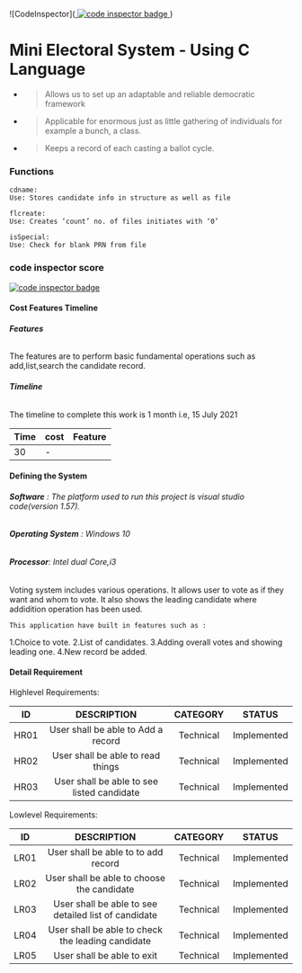 ![CodeInspector](<a href="https://frontend.code-inspector.com/public/user/github/stepin314196">
   <img src="https://code-inspector.com/public/badge/user/github/stepin314196?style=light" alt="code inspector badge" />
</a>)


# Mini Electoral System - Using C Language

- > Allows us to set up an adaptable and reliable democratic framework 
- > Applicable for enormous just as little gathering of individuals for example a bunch, a class. 
- > Keeps a record of each casting a ballot cycle.

### Functions 

    cdname: 
    Use: Stores candidate info in structure as well as file

    flcreate:
    Use: Creates ‘count’ no. of files initiates with ‘0’

    isSpecial:
    Use: Check for blank PRN from file
    
### code inspector score

<a href="https://frontend.code-inspector.com/public/user/github/stepin314196">
   <img src="https://code-inspector.com/public/badge/user/github/stepin314196?style=dark" alt="code inspector badge" />
</a>

#### Cost Features Timeline

###### **Features**
The features are to perform basic fundamental operations such as add,list,search the candidate record.

###### **Timeline**
The timeline to complete this work is 1 month i.e, 15 July 2021


  
  | Time | cost | Feature |
  |------| -----|---------|
  | 30   |  -    |         |


#### Defining the System

###### **Software** :  The platform  used to run  this project is visual studio code(version 1.57).
###### **Operating System** :  Windows 10
###### **Processor**: Intel dual Core,i3

Voting system includes various operations. It allows user to vote as if they want and whom to vote. It also shows the leading candidate where addidition operation has been used.

    This application have built in features such as :
    
  1.Choice to vote.
  2.List of candidates.
  3.Adding overall votes and showing leading one.
  4.New record be added.
  
  
  #### **Detail Requirement**

Highlevel Requirements:

  |  ID   |     DESCRIPTION                     |   CATEGORY  |  STATUS      |       
  |:-----:|:-----------------------------------:|:-----------:|:------------:|
  |HR01   |User shall be able to Add a record   | Technical   | Implemented  |
  | HR02  |User shall be able to read things | Technical   | Implemented  |
  |HR03   | User shall be able to see listed candidate   | Technical   |Implemented   |

Lowlevel Requirements:
 
   |  ID   |     DESCRIPTION                     |   CATEGORY  |  STATUS      |       
  |:-----:|:-----------------------------------:|:-----------:|:------------:|
  |LR01  |User shall be able to  to add record  | Technical   | Implemented  |
  |LR02  |User shall be able to choose the candidate | Technical   | Implemented  |
  |LR03   | User shall be able to see detailed list of candidate | Technical   |Implemented   |
  |LR04 | User shall be able to check the leading candidate |Technical|Implemented|
  |LR05| User shall be able to exit |Technical|Implemented|
